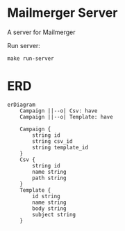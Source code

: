 # Mailmerger Server

A server for Mailmerger

Run server:
```
make run-server
```

# ERD
```mermaid
erDiagram
	Campaign ||--o| Csv: have
	Campaign ||--o| Template: have

	Campaign {
		string id
		string csv_id
		string template_id
	}
	Csv {
		string id
		name string
		path string
	}
	Template {
		id string
		name string
		body string
		subject string
	}

```